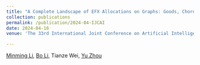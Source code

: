 ```yaml
---
title: "A Complete Landscape of EFX Allocations on Graphs: Goods, Chores and Mixed Manna"
collection: publications
permalink: /publication/2024-04-IJCAI
date: 2024-04-16
venue: 'The 33rd International Joint Conference on Artificial Intelligence (IJCAI-24)'

---
```


[Minming Li](https://www.cs.cityu.edu.hk/~minmli/), [Bo Li](http://www4.comp.polyu.edu.hk/~bo2li/), Tianze Wei, [Yu Zhou](https://scholar.google.com/citations?user=04WymBEAAAAJ&hl=zh-CN&oi=sra)


